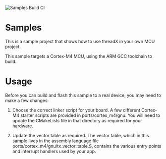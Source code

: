 ![Samples Build CI](https://github.com/azurertos/samples/workflows/Samples%20Build%20CI/badge.svg)

# Samples

This is a sample project that shows how to use threadX in your own MCU project.

This sample targets a Cortex-M4 MCU, using the ARM GCC toolchain to build.

# Usage

Before you can build and flash this sample to a real device, you may  need to make a few changes:

1. Choose the correct linker script for your board. A few different Cortex-M4 starter scripts are provided in ports/cortex_m4/gnu. You will need to update the CMakeLists file in that directory as required for your hardware.

2. Update the vector table as required. The vector table, which in this sample lives in the assembly language file ports/cortex_m4/gnu/tx_vector_table.S, contains the various entry points and interrupt handlers used by your app.